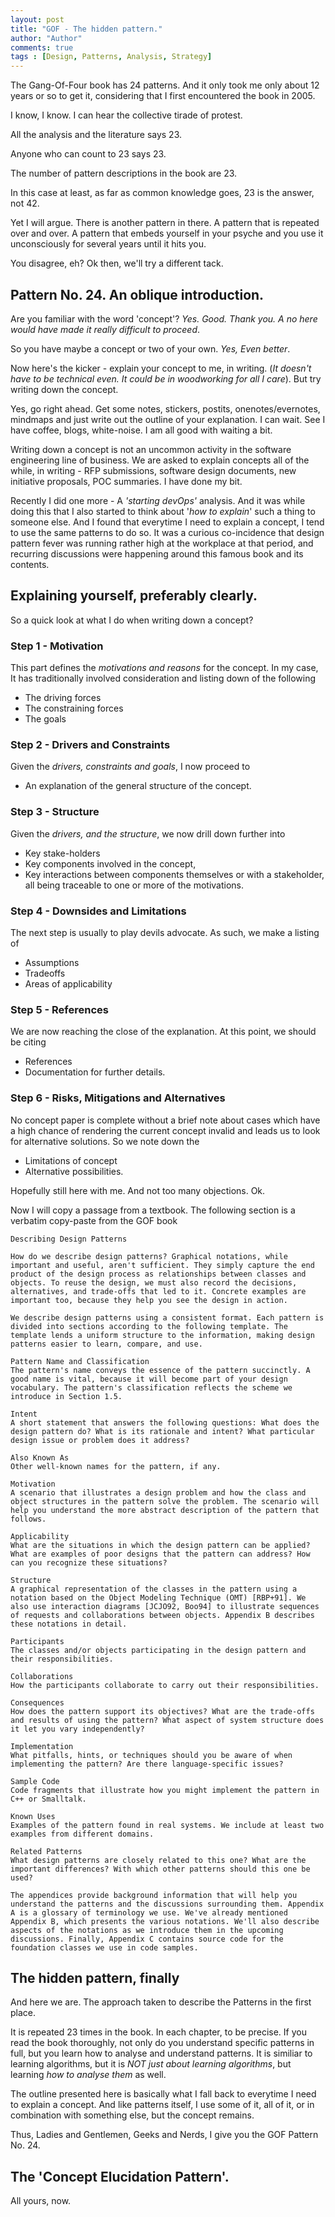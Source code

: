 ```yaml
--- 
layout: post
title: "GOF - The hidden pattern."
author: "Author"
comments: true
tags : [Design, Patterns, Analysis, Strategy]
---
```


The Gang-Of-Four book has 24 patterns. And it only took me only about 12 years or so to get it, considering that I first encountered the book in 2005.

I know, I know. I can hear the collective tirade of protest. 

All the analysis and the literature says 23. 

Anyone who can count to 23 says 23. 

The number of pattern descriptions in the book are 23.

In this case at least, as far as common knowledge goes, 23 is the answer, not 42.

Yet I will argue. There is another pattern in there. A pattern that is repeated over and over. A pattern that embeds yourself in your psyche and you use it unconsciously for several years until it hits you. 

You disagree, eh?  Ok then, we'll try a different tack. 

## Pattern No. 24. An oblique introduction.
Are you familiar with the word 'concept'? *Yes. Good. Thank you. A no here would have made it really difficult to proceed*. 

So you have maybe a concept or two of your own. *Yes, Even better*. 

Now here's the kicker - explain your concept to me, in writing. (*It doesn't have to be technical even. It could be in woodworking for all I care*). But try writing down the concept. 

Yes, go right ahead. Get some notes, stickers, postits, onenotes/evernotes, mindmaps and just write out the outline of your explanation. I can wait. See I have coffee, blogs, white-noise. I am all good with waiting a bit.

Writing down a concept is not an uncommon activity in the software engineering line of business. We are asked to explain concepts all of the while, in writing - RFP submissions, software design documents, new initiative proposals, POC summaries. I have done my bit.

Recently I did one more - A *'starting devOps'* analysis. And it was while doing this that I also started to think about '*how to explain*' such a thing to someone else. And I found that everytime I need to explain a concept, I tend to use the same patterns to do so. It was a curious co-incidence that design pattern fever was running rather high at the workplace at that period, and recurring discussions were happening around this famous book and its contents.

## Explaining yourself, preferably clearly.
So a quick look at what I do when writing down a concept? 

### Step 1 - Motivation
This part defines the *motivations and reasons* for the concept. In my case, It has traditionally involved consideration and listing down of the following
-   The driving forces
-   The constraining forces
-   The goals

### Step 2 - Drivers and Constraints
Given the *drivers, constraints and goals*, I now proceed to 
-   An explanation of the general structure of the concept. 

### Step 3 - Structure
Given the *drivers, and the structure*, we now drill down further into 
-   Key stake-holders 
-   Key components involved in the concept, 
-   Key interactions between components themselves or with a stakeholder, all being traceable to one or more of the motivations.

### Step 4 - Downsides and Limitations
The next step is usually to play devils advocate. As such, we make a listing of 
-   Assumptions 
-   Tradeoffs
-   Areas of applicability

### Step 5 - References
We are now reaching the close of the explanation. At this point, we should be citing
- References
- Documentation for further details.

### Step 6 - Risks, Mitigations and Alternatives
No concept paper is complete without a brief note about cases which have a high chance of rendering the current concept invalid and leads us to look for alternative solutions. So we note down the 
-   Limitations of concept
-   Alternative possibilities.

Hopefully still here with me. And not too many objections. Ok. 

Now I will copy a passage from a textbook. The following section is a verbatim copy-paste from the GOF book

    Describing Design Patterns

    How do we describe design patterns? Graphical notations, while important and useful, aren't sufficient. They simply capture the end product of the design process as relationships between classes and objects. To reuse the design, we must also record the decisions, alternatives, and trade-offs that led to it. Concrete examples are important too, because they help you see the design in action.

    We describe design patterns using a consistent format. Each pattern is divided into sections according to the following template. The template lends a uniform structure to the information, making design patterns easier to learn, compare, and use.

    Pattern Name and Classification
    The pattern's name conveys the essence of the pattern succinctly. A good name is vital, because it will become part of your design vocabulary. The pattern's classification reflects the scheme we introduce in Section 1.5.

    Intent
    A short statement that answers the following questions: What does the design pattern do? What is its rationale and intent? What particular design issue or problem does it address?
    
    Also Known As
    Other well-known names for the pattern, if any.
    
    Motivation
    A scenario that illustrates a design problem and how the class and object structures in the pattern solve the problem. The scenario will help you understand the more abstract description of the pattern that follows.
    
    Applicability
    What are the situations in which the design pattern can be applied? What are examples of poor designs that the pattern can address? How can you recognize these situations?
    
    Structure
    A graphical representation of the classes in the pattern using a notation based on the Object Modeling Technique (OMT) [RBP+91]. We also use interaction diagrams [JCJO92, Boo94] to illustrate sequences of requests and collaborations between objects. Appendix B describes these notations in detail.
    
    Participants
    The classes and/or objects participating in the design pattern and their responsibilities.
    
    Collaborations
    How the participants collaborate to carry out their responsibilities.
    
    Consequences
    How does the pattern support its objectives? What are the trade-offs and results of using the pattern? What aspect of system structure does it let you vary independently?
    
    Implementation
    What pitfalls, hints, or techniques should you be aware of when implementing the pattern? Are there language-specific issues?
    
    Sample Code
    Code fragments that illustrate how you might implement the pattern in C++ or Smalltalk.
    
    Known Uses
    Examples of the pattern found in real systems. We include at least two examples from different domains.
    
    Related Patterns
    What design patterns are closely related to this one? What are the important differences? With which other patterns should this one be used?
    
    The appendices provide background information that will help you understand the patterns and the discussions surrounding them. Appendix A is a glossary of terminology we use. We've already mentioned Appendix B, which presents the various notations. We'll also describe aspects of the notations as we introduce them in the upcoming discussions. Finally, Appendix C contains source code for the foundation classes we use in code samples.

## The hidden pattern, finally

And here we are. The approach taken to describe the Patterns in the first place. 

It is repeated 23 times in the book. In each chapter, to be precise. If you read the book thoroughly, not only do you understand specific patterns in full, but you learn how to analyse and understand patterns. It is similiar to learning algorithms, but it is *NOT just about learning algorithms*, but learning *how to analyse them* as well.

The outline presented here is basically what I fall back to everytime I need to explain a concept. And like patterns itself, I use some of it, all of it, or in combination with something else, but the concept remains.

Thus, Ladies and Gentlemen, Geeks and Nerds, I give you the GOF Pattern No. 24.

## The 'Concept Elucidation Pattern'.

All yours, now.